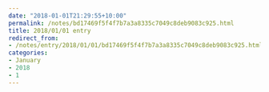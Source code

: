 ```yaml
---
date: "2018-01-01T21:29:55+10:00"
permalink: /notes/bd17469f5f4f7b7a3a8335c7049c8deb9083c925.html
title: 2018/01/01 entry
redirect_from:
- /notes/entry/2018/01/01/bd17469f5f4f7b7a3a8335c7049c8deb9083c925.html
categories:
- January
- 2018
- 1
---
```

